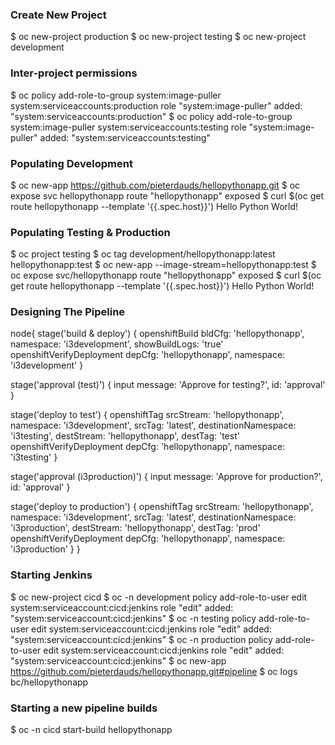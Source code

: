 ### Create New Project ###
$ oc new-project production
$ oc new-project testing
$ oc new-project development

### Inter-project permissions ###
$ oc policy add-role-to-group system:image-puller system:serviceaccounts:production
role "system:image-puller" added: "system:serviceaccounts:production"
$ oc policy add-role-to-group system:image-puller system:serviceaccounts:testing
role "system:image-puller" added: "system:serviceaccounts:testing"

### Populating Development ###
$ oc new-app https://github.com/pieterdauds/hellopythonapp.git
$ oc expose svc hellopythonapp
route "hellopythonapp" exposed
$ curl $(oc get route hellopythonapp --template '{{.spec.host}}')
Hello Python World!

### Populating Testing & Production ###
$ oc project testing
$ oc tag development/hellopythonapp:latest hellopythonapp:test
$ oc new-app --image-stream=hellopythonapp:test
$ oc expose svc/hellopythonapp
route "hellopythonapp" exposed
$ curl $(oc get route hellopythonapp --template '{{.spec.host}}')
Hello Python World!

### Designing The Pipeline ###
node{
  stage('build & deploy') {
    openshiftBuild bldCfg: 'hellopythonapp',
    namespace: 'i3development',
      showBuildLogs: 'true'
    openshiftVerifyDeployment depCfg: 'hellopythonapp',
      namespace: 'i3development'
  }

  stage('approval (test)') {
    input message: 'Approve for testing?',
      id: 'approval'
  }

  stage('deploy to test') {
    openshiftTag srcStream: 'hellopythonapp',
      namespace: 'i3development',
      srcTag: 'latest',
      destinationNamespace: 'i3testing',
      destStream: 'hellopythonapp',
      destTag: 'test'
    openshiftVerifyDeployment depCfg: 'hellopythonapp',
      namespace: 'i3testing'
  }

  stage('approval (i3production)') {
    input message: 'Approve for production?',
      id: 'approval'
  }

  stage('deploy to production') {
    openshiftTag srcStream: 'hellopythonapp',
      namespace: 'i3development',
      srcTag: 'latest',
      destinationNamespace: 'i3production',
      destStream: 'hellopythonapp',
      destTag: 'prod'
    openshiftVerifyDeployment depCfg: 'hellopythonapp',
      namespace: 'i3production'
  }
}

### Starting Jenkins ###
$ oc new-project cicd
$ oc -n development policy add-role-to-user edit system:serviceaccount:cicd:jenkins
role "edit" added: "system:serviceaccount:cicd:jenkins"
$ oc -n testing policy add-role-to-user edit system:serviceaccount:cicd:jenkins
role "edit" added: "system:serviceaccount:cicd:jenkins"
$ oc -n production policy add-role-to-user edit system:serviceaccount:cicd:jenkins
role "edit" added: "system:serviceaccount:cicd:jenkins"
$ oc new-app https://github.com/pieterdauds/hellopythonapp.git#pipeline
$ oc logs bc/hellopythonapp

### Starting a new pipeline builds ###
$ oc -n cicd start-build hellopythonapp
